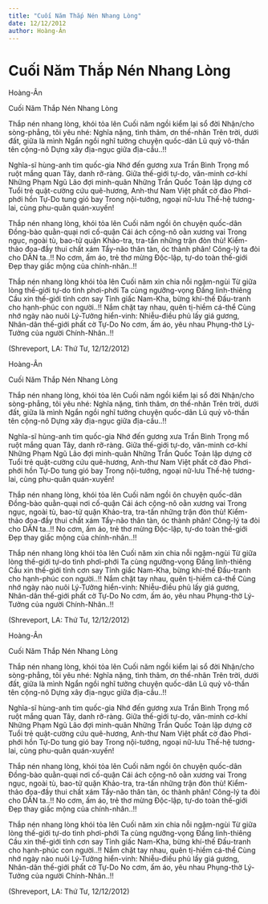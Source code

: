 ```yaml
---
title: "Cuối Năm Thắp Nén Nhang Lòng"
date: 12/12/2012
author: Hoàng-Ân
---
```


# Cuối Năm Thắp Nén Nhang Lòng

Hoàng-Ân


Cuối Năm Thắp Nén Nhang Lòng

Thắp nén nhang lòng, khói tỏa lên
Cuối năm ngồi kiểm lại sổ đời
Nhận/cho sòng-phẳng, tôi yêu nhé:
Nghĩa nặng, tình thâm, ơn thế-nhân
Trên trời, dưới đất, giữa là mình
Ngẩn ngồi nghĩ tưởng chuyện quốc-dân
Lũ quỷ vô-thần tên cộng-nô
Dựng xây địa-ngục giữa địa-cầu..!!

Nghĩa-sĩ hùng-anh tim quốc-gia
Nhớ đến gương xưa Trần Bình Trọng
mổ ruột mắng quan Tây, danh rỡ-ràng.
Giữa thế-giới tự-do, văn-minh cơ-khí
Những Phạm Ngũ Lão đợi minh-quân
Những Trần Quốc Toản lập dựng cờ
Tuổi trẻ quật-cường cứu quê-hương,
Anh-thư Nam Việt phất cờ đào
Phơi-phới hồn Tự-Do tung gió bay
Trong nội-tướng, ngoại nữ-lưu
Thế-hệ tương-lai, cùng phu-quân quán-xuyến!

Thắp nén nhang lòng, khói tỏa lên
Cuối năm ngồi ôn chuyện quốc-dân
Đồng-bào quằn-quại nơi cố-quận
Cái ách cộng-nô oằn xương vai
Trong ngục, ngoài tù, bao-tử quặn
Khảo-tra, tra-tấn những trận đòn thù!
Kiểm-thảo đọa-đầy thui chất xám
Tẩy-não thân tàn, óc thành phân!
Công-lý ta đòi cho DÂN ta..!!
No cơm, ấm áo, trẻ thơ mừng
Độc-lập, tự-do toàn thế-giới
Đẹp thay giấc mộng của chính-nhân..!!

Thắp nén nhang lòng khói tỏa lên
Cuối năm xin chia nỗi ngậm-ngùi
Từ giữa lòng thế-giới tự-do tình phơi-phới
Ta cùng ngưỡng-vọng Đấng linh-thiêng
Cầu xin thế-giới tỉnh cơn say
Tỉnh giấc Nam-Kha, bừng khí-thế
Đấu-tranh cho hạnh-phúc con người..!!
Nắm chặt tay nhau, quên tị-hiềm cá-thể
Cùng nhớ ngày nào nuôi Lý-Tưởng hiển-vinh:
Nhiễu-điều phủ lấy giá gương,
Nhân-dân thế-giới phất cờ Tự-Do
No cơm, ấm áo, yêu nhau
Phụng-thờ Lý-Tưởng của người Chính-Nhân..!!


(Shreveport, LA: Thứ Tư, 12/12/2012)

Hoàng-Ân


Cuối Năm Thắp Nén Nhang Lòng

Thắp nén nhang lòng, khói tỏa lên
Cuối năm ngồi kiểm lại sổ đời
Nhận/cho sòng-phẳng, tôi yêu nhé:
Nghĩa nặng, tình thâm, ơn thế-nhân
Trên trời, dưới đất, giữa là mình
Ngẩn ngồi nghĩ tưởng chuyện quốc-dân
Lũ quỷ vô-thần tên cộng-nô
Dựng xây địa-ngục giữa địa-cầu..!!

Nghĩa-sĩ hùng-anh tim quốc-gia
Nhớ đến gương xưa Trần Bình Trọng
mổ ruột mắng quan Tây, danh rỡ-ràng.
Giữa thế-giới tự-do, văn-minh cơ-khí
Những Phạm Ngũ Lão đợi minh-quân
Những Trần Quốc Toản lập dựng cờ
Tuổi trẻ quật-cường cứu quê-hương,
Anh-thư Nam Việt phất cờ đào
Phơi-phới hồn Tự-Do tung gió bay
Trong nội-tướng, ngoại nữ-lưu
Thế-hệ tương-lai, cùng phu-quân quán-xuyến!

Thắp nén nhang lòng, khói tỏa lên
Cuối năm ngồi ôn chuyện quốc-dân
Đồng-bào quằn-quại nơi cố-quận
Cái ách cộng-nô oằn xương vai
Trong ngục, ngoài tù, bao-tử quặn
Khảo-tra, tra-tấn những trận đòn thù!
Kiểm-thảo đọa-đầy thui chất xám
Tẩy-não thân tàn, óc thành phân!
Công-lý ta đòi cho DÂN ta..!!
No cơm, ấm áo, trẻ thơ mừng
Độc-lập, tự-do toàn thế-giới
Đẹp thay giấc mộng của chính-nhân..!!

Thắp nén nhang lòng khói tỏa lên
Cuối năm xin chia nỗi ngậm-ngùi
Từ giữa lòng thế-giới tự-do tình phơi-phới
Ta cùng ngưỡng-vọng Đấng linh-thiêng
Cầu xin thế-giới tỉnh cơn say
Tỉnh giấc Nam-Kha, bừng khí-thế
Đấu-tranh cho hạnh-phúc con người..!!
Nắm chặt tay nhau, quên tị-hiềm cá-thể
Cùng nhớ ngày nào nuôi Lý-Tưởng hiển-vinh:
Nhiễu-điều phủ lấy giá gương,
Nhân-dân thế-giới phất cờ Tự-Do
No cơm, ấm áo, yêu nhau
Phụng-thờ Lý-Tưởng của người Chính-Nhân..!!


(Shreveport, LA: Thứ Tư, 12/12/2012)

Hoàng-Ân


Cuối Năm Thắp Nén Nhang Lòng

Thắp nén nhang lòng, khói tỏa lên
Cuối năm ngồi kiểm lại sổ đời
Nhận/cho sòng-phẳng, tôi yêu nhé:
Nghĩa nặng, tình thâm, ơn thế-nhân
Trên trời, dưới đất, giữa là mình
Ngẩn ngồi nghĩ tưởng chuyện quốc-dân
Lũ quỷ vô-thần tên cộng-nô
Dựng xây địa-ngục giữa địa-cầu..!!

Nghĩa-sĩ hùng-anh tim quốc-gia
Nhớ đến gương xưa Trần Bình Trọng
mổ ruột mắng quan Tây, danh rỡ-ràng.
Giữa thế-giới tự-do, văn-minh cơ-khí
Những Phạm Ngũ Lão đợi minh-quân
Những Trần Quốc Toản lập dựng cờ
Tuổi trẻ quật-cường cứu quê-hương,
Anh-thư Nam Việt phất cờ đào
Phơi-phới hồn Tự-Do tung gió bay
Trong nội-tướng, ngoại nữ-lưu
Thế-hệ tương-lai, cùng phu-quân quán-xuyến!

Thắp nén nhang lòng, khói tỏa lên
Cuối năm ngồi ôn chuyện quốc-dân
Đồng-bào quằn-quại nơi cố-quận
Cái ách cộng-nô oằn xương vai
Trong ngục, ngoài tù, bao-tử quặn
Khảo-tra, tra-tấn những trận đòn thù!
Kiểm-thảo đọa-đầy thui chất xám
Tẩy-não thân tàn, óc thành phân!
Công-lý ta đòi cho DÂN ta..!!
No cơm, ấm áo, trẻ thơ mừng
Độc-lập, tự-do toàn thế-giới
Đẹp thay giấc mộng của chính-nhân..!!

Thắp nén nhang lòng khói tỏa lên
Cuối năm xin chia nỗi ngậm-ngùi
Từ giữa lòng thế-giới tự-do tình phơi-phới
Ta cùng ngưỡng-vọng Đấng linh-thiêng
Cầu xin thế-giới tỉnh cơn say
Tỉnh giấc Nam-Kha, bừng khí-thế
Đấu-tranh cho hạnh-phúc con người..!!
Nắm chặt tay nhau, quên tị-hiềm cá-thể
Cùng nhớ ngày nào nuôi Lý-Tưởng hiển-vinh:
Nhiễu-điều phủ lấy giá gương,
Nhân-dân thế-giới phất cờ Tự-Do
No cơm, ấm áo, yêu nhau
Phụng-thờ Lý-Tưởng của người Chính-Nhân..!!


(Shreveport, LA: Thứ Tư, 12/12/2012)
